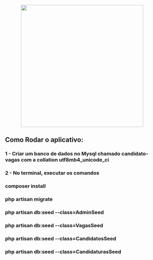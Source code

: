 <p align="center"><a href="https://laravel.com" target="_blank"><img src="https://raw.githubusercontent.com/laravel/art/master/logo-lockup/5%20SVG/2%20CMYK/1%20Full%20Color/laravel-logolockup-cmyk-red.svg" width="400"></a></p>

## Como Rodar o aplicativo:

### 1 - Criar um banco de dados no Mysql chamado candidato-vagas com a collation utf8mb4_unicode_ci

### 2 - No terminal, executar os comandos

### composer install

### php artisan migrate

### php artisan db:seed --class=AdminSeed

### php artisan db:seed --class=VagasSeed

### php artisan db:seed --class=CandidatosSeed

### php artisan db:seed --class=CandidaturasSeed